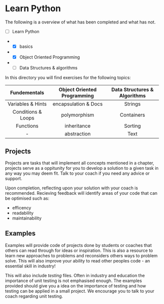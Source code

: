 # Learn Python

The following is a overview of what has been completed and what has not.
- [ ] Learn Python
- - [x] basics
- - [x] Object Oriented Programming
- - [ ] Data Structures & algorithms

In this directory you will find exercises for the following topics:

|    Fundementals     |  Object Oriented Programming  | Data Structures & Algorithms |
|        :----:       |            :----:             |            :---:             |
| Variables & Hints   | encapsulation & Docs          | Strings                      |
| Conditions & Loops  | polymorphism                  | Containers                   |
| Functions           | inheritance                   | Sorting                      |
|          -          | abstraction                   | Text                         |

## Projects
Projects are tasks that will implement all concepts mentioned in a chapter, projects serve as a 
oppitunity for you to develop a solution to a given task in any way you may deem fit. Talk to your
coach if you need any advice or support.

Upon completion, reflecting upon your solution with your coach is recommended. Recieving feedback
will identify areas of your code that can be optimised such as:
- efficency
- readability
- maintainability

## Examples

Examples will provide code of projects done by students or coaches that others can read through for
ideas or inspiration. This is also a resource to learn new approaches to problems and reconsiders
others ways to problem solve. This will also improve your ability to read other peoples code - an
essential skill in industry!

This will also include _testing_ files. Often in industry and education the importance of unit testing
is not emphasised enough. The examples provided should give you a idea on the importance of testing
and how testing can be applied in a small project. We encourage you to talk to your coach regarding unit testing.



